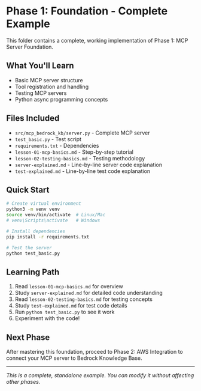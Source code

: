 # Phase 1: Foundation - Complete Example

This folder contains a complete, working implementation of Phase 1: MCP Server Foundation.

## What You'll Learn
- Basic MCP server structure
- Tool registration and handling
- Testing MCP servers
- Python async programming concepts

## Files Included
- `src/mcp_bedrock_kb/server.py` - Complete MCP server
- `test_basic.py` - Test script
- `requirements.txt` - Dependencies
- `lesson-01-mcp-basics.md` - Step-by-step tutorial
- `lesson-02-testing-basics.md` - Testing methodology
- `server-explained.md` - Line-by-line server code explanation
- `test-explained.md` - Line-by-line test code explanation

## Quick Start
```bash
# Create virtual environment
python3 -m venv venv
source venv/bin/activate  # Linux/Mac
# venv\Scripts\activate   # Windows

# Install dependencies
pip install -r requirements.txt

# Test the server
python test_basic.py
```

## Learning Path
1. Read `lesson-01-mcp-basics.md` for overview
2. Study `server-explained.md` for detailed code understanding
3. Read `lesson-02-testing-basics.md` for testing concepts
4. Study `test-explained.md` for test code details
5. Run `python test_basic.py` to see it work
6. Experiment with the code!

## Next Phase
After mastering this foundation, proceed to Phase 2: AWS Integration to connect your MCP server to Bedrock Knowledge Base.

---
*This is a complete, standalone example. You can modify it without affecting other phases.*
